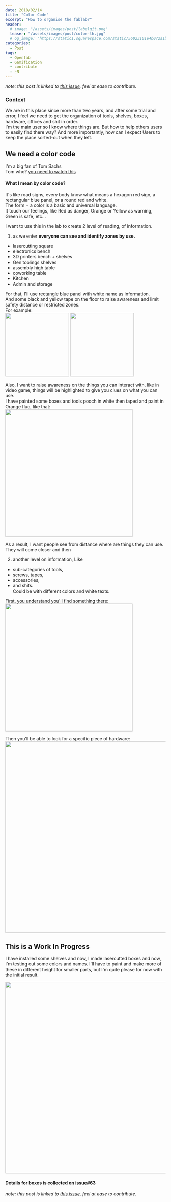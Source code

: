 ```yaml
---
date: 2018/02/14
title: "Color Code"
excerpt: "How to organise the fablab?"
header:
  # image: "/assets/images/post/labelgit.png"
  teaser: "/assets/images/post/color-th.jpg"
  # og_image: "https://static1.squarespace.com/static/56023101e4b072a1b1866505/t/56be1e4b37013b18611e028b/1455300256034/before-after.jpg"
categories:
  - Post
tags:
  - Openfab
  - Gamification
  - contribute
  - EN
---
```


*note: this post is linked to [this issue](https://github.com/nicolasdb/nicolasdb.github.io/issues/29), feel at ease to contribute.*

### Context
We are in this place since more than two years, and after some trial and error, I feel we need to get the organization of tools, shelves, boxes, hardware, offices and shit in order.   
I'm the main user so I know where things are. But how to help others users to easily find there way? And more importantly, how can I expect Users to keep the place sorted-out when they left.


## We need a color code
I'm a big fan of Tom Sachs  
Tom who? [you need to watch this](https://www.youtube.com/watch?v=Tm-e75FocJU)    

#### What I mean by color code?  
It's like road signs, every body know what means a hexagon red sign, a rectangular blue panel, or a round red and white.   
The form + a color is a basic and universal language.  
It touch our feelings, like Red as danger, Orange or Yellow as warning, Green is safe, etc...   

I want to use this in the lab to create 2 level of reading, of information.  

1. as we enter **everyone can see and identify zones by use.**
  - lasercutting square
  - electronics bench
  - 3D printers bench + shelves
  - Gen toolings shelves
  - assembly high table
  - coworking table
  - Kitchen
  - Admin and storage

  For that, I'll use rectangle blue panel with white name as information.  
  And some black and yellow tape on the floor to raise awareness and limit safety distance or restricted zones.  
  For example:  
  <img src="https://user-images.githubusercontent.com/12049360/36531179-58db3938-17bd-11e8-885b-9e5d4bc9b483.png" width="200px">      <img src="https://user-images.githubusercontent.com/12049360/36531563-9c1f2898-17be-11e8-9497-41fd2f986056.png" width="200px">   

Also, I want to raise awareness on the things you can interact with, like in video game, things will be highlighted to give you clues on what you can use.   
I have painted some boxes and tools pooch in white then taped and paint in Orange fluo, like that:  
<img src="https://user-images.githubusercontent.com/12049360/36033175-84dec318-0db0-11e8-977a-920292f4698f.png" width="400px">   

As a result, I want people see from distance where are things they can use.  
They will come closer and then   

2. another level on information, Like
  - sub-categories of tools,
  - screws, tapes,
  - accessories,
  - and shits.  
Could be with different colors and white texts.

First, you understand you'll find something there:  
  <img src="https://user-images.githubusercontent.com/12049360/34890906-f741c330-f7d3-11e7-879e-057d5ea396db.jpg" width="400px">   

  Then you'll be able to look for a specific piece of hardware:  
  <img src="https://user-images.githubusercontent.com/12049360/34890907-f7a15bb0-f7d3-11e7-9785-58f9b3897825.jpg" width="600px">   


## This is a Work In Progress

I have installed some shelves and now, I made lasercutted boxes and now, I'm testing out some colors and names. I'll have to paint and make more of these in different height for smaller parts, but I'm quite please for now with the initial result.

<img src="https://user-images.githubusercontent.com/12049360/36532375-d81fe8c6-17c0-11e8-9ba5-a409438865b2.png" width="600px">   

#### Details for boxes is collected on [issue#63](https://github.com/nicolasdb/nicolasdb.github.io/issues/63)


*note: this post is linked to [this issue](https://github.com/nicolasdb/nicolasdb.github.io/issues/29), feel at ease to contribute.*
